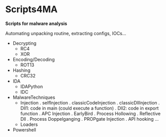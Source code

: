 # Scripts4MA
**Scripts for malware analysis**

Automating unpacking routine, extracting configs, IOCs... 

- Decrypting
    - RC4
    - XOR
- Encoding/Decoding
    - ROT13
- Hashing
    - CRC32
- IDA
    - IDAPython
    - IDC
- MalwareTechniques
    - Injection
        . selfInjection
        . classicCodeInjection
        . classicDllInjection
        . Dll1: code in main (could execute a function)
        . Dll2: code in export function
        . APC Injection
        . EarlyBird
        . Process Hollowing
        . Reflective Dll
        . Process Doppelganging
        . PROPgate Injection
        . API hooking
        ...
    - Loaders
- Powershell

